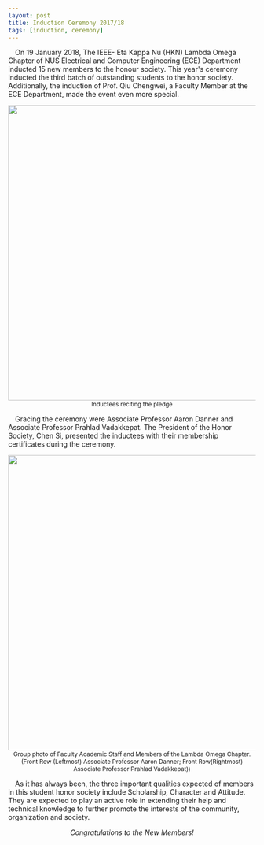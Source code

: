 ```yaml
---
layout: post
title: Induction Ceremony 2017/18
tags: [induction, ceremony]
---
```


&emsp;On 19 January 2018, The IEEE- Eta Kappa Nu (HKN) Lambda Omega Chapter of NUS Electrical and Computer Engineering (ECE) Department inducted 15 new members to the honour society. This year's ceremony inducted the third batch of outstanding students to the honor society. Additionally, the induction of Prof. Qiu Chengwei, a Faculty Member at the ECE Department, made the event even more special. 

<div style="text-align:center; font-size: 12px">
    <img src ="/news/img/2018/2018-01-19-ic-1-1.JPG" width="600"><br>
    Inductees reciting the pledge
</div>

&emsp;Gracing the ceremony were Associate Professor Aaron Danner and  Associate Professor Prahlad Vadakkepat. The President of the Honor Society, Chen Si, presented the inductees with their membership certificates during the ceremony.

<div style="text-align:center; font-size: 12px">
    <img src ="/news/img/2018/2018-01-19-ic-1-2.JPG" width="600"><br>
    Group photo of Faculty Academic Staff and Members of the Lambda Omega Chapter. (Front Row (Leftmost) Associate Professor Aaron Danner; Front Row(Rightmost) Associate Professor Prahlad Vadakkepat))
</div>

&emsp;As it has always been, the three important qualities expected of members in this student honor society include Scholarship, Character and Attitude. They are expected to play an active role in extending their help and technical knowledge to further promote the interests of the community, organization and society.

<p style="text-align: center; font-style: italic;">
    Congratulations to the New Members!
</p>
